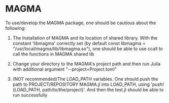 # MAGMA

To use/develop the MAGMA package, one should be cautious about the following:

1. The Installation of MAGMA and its location of shared library. With the constant 'libmagma' correctly set (by default const libmagma = "/usr/local/magma/lib/libmagma.so"), one should be able to use ccall to call the functions in MAGMA shared lib

2. Change your directory to the MAGMA's project path and then run Julia with additional argument "--project=Project.toml"

3. (NOT recommended)The LOAD_PATH variables. One should push the path to PROJECT/REPOSITORY MAGMA.jl into LOAD_PATH, using 'push!(LOAD_PATH, path/to/the/project)'. And then the test.jl should be able to run successfully
